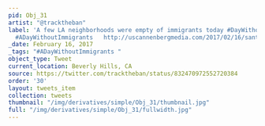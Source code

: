 ```yaml
---
pid: Obj_31
artist: "@tracktheban"
label: 'A few LA neighborhoods were empty of immigrants today #DayWithoutImmigrants
  #ADayWithoutImmigrants   http://uscannenbergmedia.com/2017/02/16/santee-alley-workers-participate-in-adaywithoutimmigrants/'
_date: February 16, 2017
_tags: "#ADayWithoutImmigrants "
object_type: Tweet
current_location: Beverly Hills, CA
source: https://twitter.com/tracktheban/status/832470972552720384
order: '30'
layout: tweets_item
collection: tweets
thumbnail: "/img/derivatives/simple/Obj_31/thumbnail.jpg"
full: "/img/derivatives/simple/Obj_31/fullwidth.jpg"
---
```

